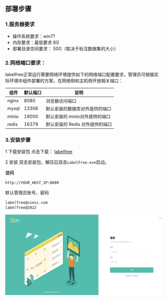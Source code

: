 ## 部署步骤

### 1.服务器要求

- 操作系统要求：win7?
- 内存要求：最低要求 8G
- 部署目录空间要求： 50G（取决于标注数据集的大小）




<!-- <iframe width="1080" height="360" src="//player.bilibili.com/player.html?aid=553987860&bvid=BV1Qv4y1P7Uc&cid=715679290&page=1" scrolling="no" border="0" frameborder="no" framespacing="0" allowfullscreen="true"> </iframe> -->


### 2.网络端口要求：

labelfree正常运行需要网络环境提供如下的网络端口配置要求，管理员可根据实际环境中组件部署的方案，在网络侧和主机侧开放相关端口：

| 组件  | 默认端口 | 说明                            |
| ----- | -------- | ------------------------------- |
| nginx | 8080     | 浏览器访问端口                  |
| mysql | 13306     | 默认安装的数据库对外提供的端口  |
| minio | 19000     | 默认安装的 minio对外提供的端口  |
| redis | 16379     | 默认安装的 Redis 对外提供的端口 |

### 3.安装步骤

1 下载安装包
点击下载： [labelfree](http://113.100.143.90:9090/asiatrip/1/f331231c-67ef-4507-97b7-d417e672d89c.zip)

2 安装
双击安装包，解压后双击`LabelFree.exe`启动。

**访问**

```
http://YOUR_HOST_IP:8080
```

默认管理员账号、密码

```
labelfree@viesc.com 
labelfree@2022
```

![](./../assets/images/5yaj3f.png)
